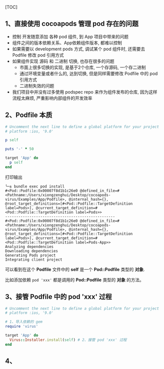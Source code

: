 [TOC]



## 1、直接使用 cocoapods 管理 pod 存在的问题

- 控制 开发随意添加 各种 pod 组件, 到 App 项目中带来的问题 
- 组件之间的版本依赖关系、App依赖组件版本, 都难以控制
- 如果需要以 development pods 方式, 调试某个 pod 组件时, 还需要去 Podfile 修改 pod 引用方式
- 如果组件实现 源码 和 二进制 切换, 也存在很多的问题
  - 市面上很多切换的实现, 是基于2个仓库, 一个存源码, 一个存二进制
  - 通过环境变量或者什么的, 达到切换, 但是同样需要修改 Podfile 中的 pod 引用方式
  - 二进制失效的问题
- 我们项目中并没有过多使用 podspec repo 来作为组件发布的仓库, 因为这样流程太麻烦, 严重影响内部组件的开发效率



## 2、Podfile 本质

```ruby
# Uncomment the next line to define a global platform for your project
# platform :ios, '9.0'

p self

puts '-' * 50

target 'App' do
  p self
end
```

打印输出

```
╰─± bundle exec pod install
#<Pod::Podfile:0x00007f8d1b1c26e0 @defined_in_file=#<Pathname:/Users/xiongzenghui/Desktop/cocoapods-virus/Examples/App/Podfile>, @internal_hash={}, @root_target_definitions=[#<Pod::Podfile::TargetDefinition label=Pods>], @current_target_definition=#<Pod::Podfile::TargetDefinition label=Pods>>
--------------------------------------------------
#<Pod::Podfile:0x00007f8d1b1c26e0 @defined_in_file=#<Pathname:/Users/xiongzenghui/Desktop/cocoapods-virus/Examples/App/Podfile>, @internal_hash={}, @root_target_definitions=[#<Pod::Podfile::TargetDefinition label=Pods>], @current_target_definition=#<Pod::Podfile::TargetDefinition label=Pods-App>>
Analyzing dependencies
Downloading dependencies
Generating Pods project
Integrating client project
```

可以看到在这个 **Podfile** 文件中的 **self** 是一个 **Pod::Podfile** 类型的 **对象**.

比如添加依赖 `pod 'xxx'` 都是调用的 **Pod::Podfile** 类型的 **对象** 的方法。



## 3、接管 Podfile 中的 pod 'xxx' 过程

```ruby
# Uncomment the next line to define a global platform for your project
# platform :ios, '9.0'

# 1、导入依赖的 gem
require 'virus'

target 'App' do
  Virus::Installer.install(self) # 2、接管 pod 'xxx' 过程
end
```



## 4、
